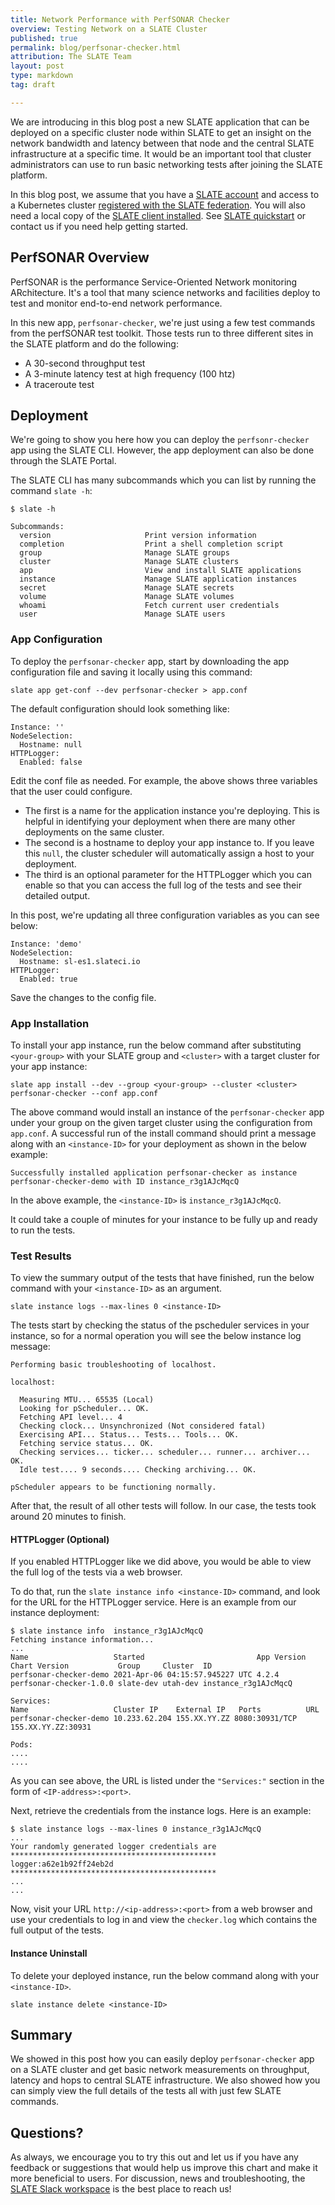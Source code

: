 ```yaml
---
title: Network Performance with PerfSONAR Checker
overview: Testing Network on a SLATE Cluster 
published: true
permalink: blog/perfsonar-checker.html
attribution: The SLATE Team 
layout: post
type: markdown
tag: draft

---
```


We are introducing in this blog post a new SLATE application that can be deployed on a specific cluster node within SLATE to get an insight on the network bandwidth and latency between that node and the central SLATE infrastructure at a specific time. It would be an important tool that cluster administrators can use to run basic networking tests after joining the SLATE platform.
<!--end_excerpt-->

In this blog post, we assume that you have a [SLATE account](https://portal.slateci.io/slate_portal) and access to a Kubernetes cluster [registered with the SLATE federation](https://portal.slateci.io/clusters).  You will also need a local copy of the [SLATE client installed](https://slateci.io/docs/tools/index.html).  See [SLATE quickstart](https://slateci.io/docs/quickstart/) or contact us if you need help getting started.


## PerfSONAR Overview

PerfSONAR is the performance Service-Oriented Network monitoring ARchitecture. It's a tool that many science networks and facilities deploy to test and monitor end-to-end network performance. 

In this new app, `perfsonar-checker`, we're just using a few test commands from the perfSONAR test toolkit. Those tests run to three different sites in the SLATE platform and do the following:

- A 30-second throughput test
- A 3-minute latency test at high frequency (100 htz)
- A traceroute test   

## Deployment

We're going to show you here how you can deploy the `perfsonr-checker` app using the SLATE CLI. However, the app deployment can also be done through the SLATE Portal.

The SLATE CLI has many subcommands which you can list by running the command `slate -h`: 

```
$ slate -h 

Subcommands:
  version                     Print version information
  completion                  Print a shell completion script
  group                       Manage SLATE groups
  cluster                     Manage SLATE clusters
  app                         View and install SLATE applications
  instance                    Manage SLATE application instances
  secret                      Manage SLATE secrets
  volume                      Manage SLATE volumes
  whoami                      Fetch current user credentials
  user                        Manage SLATE users
```

### App Configuration

To deploy the `perfsonar-checker` app, start by downloading the app configuration file and saving it locally using this command:

```
slate app get-conf --dev perfsonar-checker > app.conf
```
The default configuration should look something like:

```
Instance: ''
NodeSelection:  
  Hostname: null
HTTPLogger: 
  Enabled: false
```

Edit the conf file as needed. For example, the above shows three variables that the user could configure.

- The first is a name for the application instance you're deploying. This is helpful in identifying your deployment when there are many other deployments on the same cluster.
- The second is a hostname to deploy your app instance to. If you leave this `null`, the cluster scheduler will automatically assign a host to your deployment.
- The third is an optional parameter for the HTTPLogger which you can enable so that you can access the full log of the tests and see their detailed output. 

In this post, we're updating all three configuration variables as you can see below:

```
Instance: 'demo'
NodeSelection:  
  Hostname: sl-es1.slateci.io
HTTPLogger: 
  Enabled: true
``` 

Save the changes to the config file.

### App Installation

To install your app instance, run the below command after substituting `<your-group>` with your SLATE group and `<cluster>` with a target cluster for your app instance:

```
slate app install --dev --group <your-group> --cluster <cluster> perfsonar-checker --conf app.conf
``` 

The above command would install an instance of the `perfsonar-checker` app under your group on the given target cluster using the configuration from `app.conf`. A successful run of the install command should print a message along with an `<instance-ID>` for your deployment as shown in the below example:

```
Successfully installed application perfsonar-checker as instance perfsonar-checker-demo with ID instance_r3g1AJcMqcQ
```

In the above example, the `<instance-ID>` is `instance_r3g1AJcMqcQ`.

It could take a couple of minutes for your instance to be fully up and ready to run the tests.

### Test Results
To view the summary output of the tests that have finished, run the below command with your `<instance-ID>` as an argument. 

```
slate instance logs --max-lines 0 <instance-ID>
```

The tests start by checking the status of the pscheduler services in your instance, so for a normal operation you will see the below instance log message:

```
Performing basic troubleshooting of localhost.

localhost:

  Measuring MTU... 65535 (Local)
  Looking for pScheduler... OK.
  Fetching API level... 4
  Checking clock... Unsynchronized (Not considered fatal)
  Exercising API... Status... Tests... Tools... OK.
  Fetching service status... OK.
  Checking services... ticker... scheduler... runner... archiver... OK.
  Idle test.... 9 seconds.... Checking archiving... OK.

pScheduler appears to be functioning normally.

``` 
After that, the result of all other tests will follow. In our case, the tests took around 20 minutes to finish.

#### HTTPLogger (Optional)
If you enabled HTTPLogger like we did above, you would be able to view the full log of the tests via a web browser.

To do that, run the `slate instance info <instance-ID>` command, and look for the URL for the HTTPLogger service. Here is an example from our instance deployment:

```
$ slate instance info  instance_r3g1AJcMqcQ
Fetching instance information...
...
Name                   Started                         App Version Chart Version           Group     Cluster  ID                  
perfsonar-checker-demo 2021-Apr-06 04:15:57.945227 UTC 4.2.4       perfsonar-checker-1.0.0 slate-dev utah-dev instance_r3g1AJcMqcQ

Services:
Name                   Cluster IP    External IP   Ports          URL                
perfsonar-checker-demo 10.233.62.204 155.XX.YY.ZZ 8080:30931/TCP 155.XX.YY.ZZ:30931

Pods:
....
....

```
As you can see above, the URL is listed under the `"Services:"` section in the form of `<IP-address>:<port>`.

Next, retrieve the credentials from the instance logs. Here is an example:

```
$ slate instance logs --max-lines 0 instance_r3g1AJcMqcQ
...
Your randomly generated logger credentials are
**********************************************
logger:a62e1b92ff24eb2d
**********************************************
...
...
```
Now, visit your URL `http://<ip-address>:<port>` from a web browser and use your credentials to log in and view the `checker.log` which contains the full output of the tests.

#### Instance Uninstall
To delete your deployed instance, run the below command along with your `<instance-ID>`.

```
slate instance delete <instance-ID>
```


## Summary

We showed in this post how you can easily deploy `perfsonar-checker` app on a SLATE cluster and get basic network measurements on throughput, latency and hops to central SLATE infrastructure. We also showed how you can simply view the full details of the tests all with just few SLATE commands.

## Questions?

As always, we encourage you to try this out and let us if you have any feedback or suggestions that would help us improve this chart and make it more beneficial to users. For discussion, news and troubleshooting, the [SLATE Slack workspace](https://slack.slateci.io/) is the best place to reach us! 